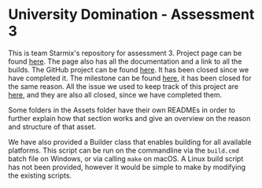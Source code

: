 # University Domination - Assessment 3

This is team Starmix's repository for assessment 3. Project page can be found [here](https://starmix.devsprime.com/Projects/3). The page also has all the documentation and a link to all the builds. The GitHub project can be found [here](https://github.com/Gorea235/Uni-UniversityDominationA3/projects/1). It has been closed since we have completed it. The milestone can be found [here](https://github.com/Gorea235/Uni-UniversityDominationA3/milestone/1), it has been closed for the same reason. All the issue we used to keep track of this project are [here](https://github.com/Gorea235/Uni-UniversityDominationA3/issues?q=is%3Aissue+is%3Aclosed), and they are also all closed, since we have completed them.

Some folders in the Assets folder have their own READMEs in order to further explain how that section works and give an overview on the reason and structure of that asset.

We have also provided a Builder class that enables building for all available platforms. This script can be run on the commandline via the `build.cmd` batch file on Windows, or via calling `make` on macOS. A Linux build script has not been provided, however it would be simple to make by modifying the existing scripts.
